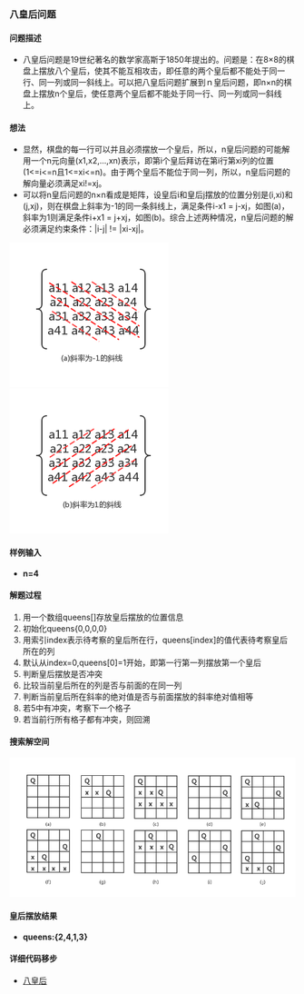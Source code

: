 ### 八皇后问题
#### 问题描述

- 八皇后问题是19世纪著名的数学家高斯于1850年提出的。问题是：在8×8的棋盘上摆放八个皇后，使其不能互相攻击，即任意的两个皇后都不能处于同一行、同一列或同一斜线上。可以把八皇后问题扩展到ｎ皇后问题，即n×n的棋盘上摆放n个皇后，使任意两个皇后都不能处于同一行、同一列或同一斜线上。

#### 想法

- 显然，棋盘的每一行可以并且必须摆放一个皇后，所以，n皇后问题的可能解用一个n元向量(x1,x2,...,xn)表示，即第i个皇后拜访在第i行第xi列的位置(1<=i<=n且1<=xi<=n)。由于两个皇后不能位于同一列，所以，n皇后问题的解向量必须满足xi!=xj。
- 可以将n皇后问题的n×n看成是矩阵，设皇后i和皇后j摆放的位置分别是(i,xi)和(j,xj)，则在棋盘上斜率为-1的同一条斜线上，满足条件i-x1 = j-xj，如图(a)，斜率为1则满足条件i+x1 = j+xj，如图(b)。综合上述两种情况，n皇后问题的解必须满足约束条件：|i-j| != |xi-xj|。

![斜率为-1的斜线](../../images/eight-1.png) ![斜率为1的斜线](../../images/eight1.png)

#### 样例输入

- **n=4**

#### 解题过程
1. 用一个数组queens[]存放皇后摆放的位置信息
2. 初始化queens{0,0,0,0}
3. 用索引index表示待考察的皇后所在行，queens[index]的值代表待考察皇后所在的列
4. 默认从index=0,queens[0]=1开始，即第一行第一列摆放第一个皇后
5. 判断皇后摆放是否冲突
  1. 比较当前皇后所在的列是否与前面的在同一列
  2. 判断当前皇后所在斜率的绝对值是否与前面摆放的斜率绝对值相等
6. 若5中有冲突，考察下一个格子
7. 若当前行所有格子都有冲突，则回溯

#### 搜索解空间

![八皇后解空间](../../images/eightQueens_space.png)

#### 皇后摆放结果

- **queens:{2,4,1,3}**

#### 详细代码移步

- [八皇后](https://github.com/Mr-Joke/Algorithm/blob/master/BackTrack/src/EightQueens.java)
